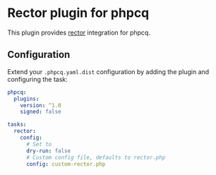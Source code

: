 # Rector plugin for phpcq

This plugin provides [rector](https://github.com/rectorphp/rector) integration for phpcq.

## Configuration

Extend your `.phpcq.yaml.dist` configuration by adding the plugin and configuring the task:

```yaml
phpcq:
  plugins:
    version: ^1.0
    signed: false

tasks:
  rector:
    config:
      # Set to 
      dry-run: false 
      # Custom config file, defaults to rector.php
      config: custom-rector.php
```
